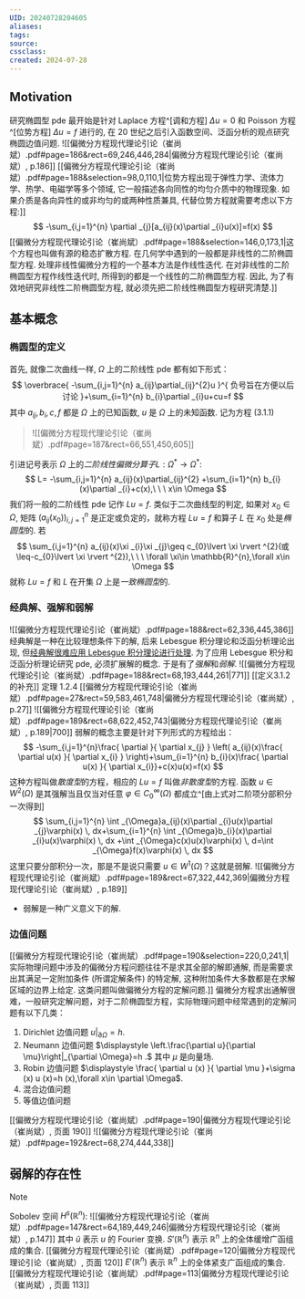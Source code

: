 ```yaml
---
UID: 20240728204605 
aliases: 
tags: 
source: 
cssclass: 
created: 2024-07-28
---
```

## Motivation
研究椭圆型 pde 最开始是针对 Laplace 方程^[调和方程] $\displaystyle \Delta u=0$ 和 Poisson 方程^[位势方程] $\displaystyle \Delta u=f$ 进行的, 在 20 世纪之后引入函数空间、泛函分析的观点研究椭圆边值问题.
![[偏微分方程现代理论引论（崔尚斌）.pdf#page=186&rect=69,246,446,284|偏微分方程现代理论引论（崔尚斌）, p.186]]
[[偏微分方程现代理论引论（崔尚斌）.pdf#page=188&selection=98,0,110,1|位势方程出现于弹性力学、流体力学、热学、电磁学等多个领域, 它一般描述各向同性的均匀介质中的物理现象. 如果介质是各向异性的或非均匀的或两种性质兼具, 代替位势方程就需要考虑以下方程:]]
$$
-\sum_{i,j=1}^{n} \partial _{j}[a_{ij}(x)\partial _{i}u(x)]=f(x)
$$
[[偏微分方程现代理论引论（崔尚斌）.pdf#page=188&selection=146,0,173,1|这个方程也叫做有源的稳态扩散方程. 在几何学中遇到的一般都是非线性的二阶椭圆型方程. 处理非线性偏微分方程的一个基本方法是作线性迭代. 在对非线性的二阶椭圆型方程作线性迭代时, 所得到的都是一个线性的二阶椭圆型方程. 因此, 为了有效地研究非线性二阶椭圆型方程, 就必须先把二阶线性椭圆型方程研究清楚.]]
## 基本概念
### 椭圆型的定义
首先, 就像二次曲线一样, $\displaystyle \Omega$ 上的二阶线性 pde 都有如下形式：
$$
\overbrace{ -\sum_{i,j=1}^{n} a_{ij}\partial_{ij}^{2}u }^{ 负号旨在方便以后讨论 }+\sum_{i=1}^{n} b_{i}\partial _{i}u+cu=f
$$
其中 $\displaystyle a_{ij},b_{i},c,f$ 都是 $\displaystyle \Omega$ 上的已知函数, $\displaystyle u$ 是 $\displaystyle \Omega$ 上的未知函数. 记为方程 (3.1.1)
> ![[偏微分方程现代理论引论（崔尚斌）.pdf#page=187&rect=66,551,450,605]]

引进记号表示 $\displaystyle \Omega$ 上的*二阶线性偏微分算子*$\displaystyle L:\Omega^{*}\to \Omega^{*}$:
$$
L= -\sum_{i,j=1}^{n} a_{ij}(x)\partial_{ij}^{2} +\sum_{i=1}^{n} b_{i}(x)\partial _{i}+c(x),\ \ \ x\in \Omega
$$
我们将一般的二阶线性 pde 记作 $\displaystyle Lu=f$.
类似于二次曲线型的判定, 如果对 $\displaystyle x_{0}\in \Omega$, 矩阵 $\displaystyle (a_{ij}(x_{0}))_{i,j=1}^{n}$ 是正定或负定的，就称方程 $\displaystyle Lu=f$ 和算子 $\displaystyle L$ 在 $\displaystyle x_{0}$ 处是*椭圆型*的. 
若
$$
\sum_{i,j=1}^{n} a_{ij}(x)\xi _{i}\xi _{j}\geq c_{0}\lvert \xi \rvert ^{2}(或\leq-c_{0}\lvert \xi \rvert ^{2}),\ \ \ \forall \xi\in \mathbb{R}^{n},\forall x\in \Omega
$$
就称 $\displaystyle Lu=f$ 和 $\displaystyle L$ 在开集 $\displaystyle \Omega$ 上是*一致椭圆型*的.
### 经典解、强解和弱解
![[偏微分方程现代理论引论（崔尚斌）.pdf#page=188&rect=62,336,445,386]]
经典解是一种在比较理想条件下的解, 后来 Lebesgue 积分理论和泛函分析理论出现, 但<u>经典解很难应用 Lebesgue 积分理论进行处理</u>. 为了应用 Lebesgue 积分和泛函分析理论研究 pde, 必须扩展解的概念. 于是有了*强解*和*弱解*.
![[偏微分方程现代理论引论（崔尚斌）.pdf#page=188&rect=68,193,444,261|771]]
[[定义3.1.2的补充]]
定理 1.2.4 [[偏微分方程现代理论引论（崔尚斌）.pdf#page=27&rect=59,583,461,748|偏微分方程现代理论引论（崔尚斌）, p.27]] ![[偏微分方程现代理论引论（崔尚斌）.pdf#page=189&rect=68,622,452,743|偏微分方程现代理论引论（崔尚斌）, p.189|700]] 
弱解的概念主要是针对下列形式的方程给出：
$$
-\sum_{i,j=1}^{n}\frac{ \partial   }{ \partial x_{j} } \left( a_{ij}(x)\frac{ \partial u(x) }{ \partial x_{i} }  \right)+\sum_{i=1}^{n} b_{i}(x)\frac{ \partial u(x) }{ \partial x_{i}}+c(x)u(x)=f(x)  
$$
这种方程叫做*散度型*的方程，相应的 $\displaystyle Lu=f$ 叫做*非散度型*的方程.
函数 $\displaystyle u\in W^{2}(\Omega)$ 是其强解当且仅当对任意 $\displaystyle \varphi\in C^{\infty}_{0}(\Omega)$ 都成立^[由上式对二阶项分部积分一次得到]
$$
\sum_{i,j=1}^{n} \int _{\Omega}a_{ij}(x)\partial _{i}u(x)\partial _{j}\varphi(x) \, dx+\sum_{i=1}^{n} \int _{\Omega}b_{i}(x)\partial _{i}u(x)\varphi(x) \, dx  +\int _{\Omega}c(x)u(x)\varphi(x) \, d=\int _{\Omega}f(x)\varphi(x) \, dx 
$$
这里只要分部积分一次，那是不是说只需要 $\displaystyle u\in W^{1}(\Omega)$？这就是弱解.
![[偏微分方程现代理论引论（崔尚斌）.pdf#page=189&rect=67,322,442,369|偏微分方程现代理论引论（崔尚斌）, p.189]]
- 弱解是一种广义意义下的解.

### 边值问题
[[偏微分方程现代理论引论（崔尚斌）.pdf#page=190&selection=220,0,241,1|实际物理问题中涉及的偏微分方程问题往往不是求其全部的解即通解, 而是需要求出其满足一定附加条件 (所谓定解条件) 的特定解, 这种附加条件大多数都是在求解区域的边界上给定. 这类问题叫做偏微分方程的定解问题.]]
偏微分方程求出通解很难，一般研究定解问题，对于二阶椭圆型方程，实际物理问题中经常遇到的定解问题有以下几类：
1. Dirichlet 边值问题 $\displaystyle \left.{u}\right|_{\partial \Omega}=h$.
2. Neumann 边值问题 $\displaystyle \left.\frac{\partial u}{\partial \mu}\right|_{\partial \Omega}=h .$ 其中 $\displaystyle \mu$ 是向量场.
3. Robin 边值问题 $\displaystyle \frac{ \partial u (x) }{ \partial \mu }+\sigma (x) u (x)=h (x),\forall x\in \partial \Omega$.
4. 混合边值问题
5. 等值边值问题

[[偏微分方程现代理论引论（崔尚斌）.pdf#page=190|偏微分方程现代理论引论（崔尚斌）, 页面 190]]
![[偏微分方程现代理论引论（崔尚斌）.pdf#page=192&rect=68,274,444,338]]
## 弱解的存在性
> [!NOTE]
> Sobolev 空间 $\displaystyle H^{s}(\mathbb{R}^{n})$:
> ![[偏微分方程现代理论引论（崔尚斌）.pdf#page=147&rect=64,189,449,246|偏微分方程现代理论引论（崔尚斌）, p.147]]
> 其中 $\displaystyle \tilde{u}$ 表示 $\displaystyle u$ 的 Fourier 变换.
> $\displaystyle S'(\mathbb{R}^{n})$ 表示 $\displaystyle \mathbb{R}^{n}$ 上的全体缓增广函组成的集合. [[偏微分方程现代理论引论（崔尚斌）.pdf#page=120|偏微分方程现代理论引论（崔尚斌）, 页面 120]]
> $\displaystyle E'(\mathbb{R}^{n})$ 表示 $\displaystyle \mathbb{R}^{n}$ 上的全体紧支广函组成的集合. [[偏微分方程现代理论引论（崔尚斌）.pdf#page=113|偏微分方程现代理论引论（崔尚斌）, 页面 113]]









